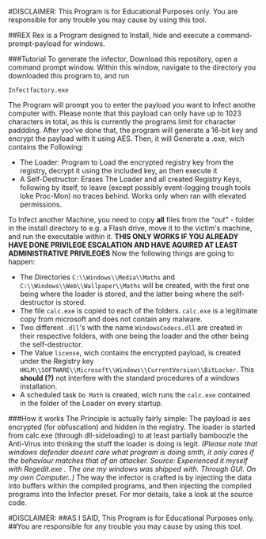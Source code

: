 #DISCLAIMER:
This Program is for Educational Purposes only.
You are responsible for any trouble you may cause by using this tool.

##REX
Rex is a Program designed to Install, hide and execute a command-prompt-payload for windows.

###Tutorial
To generate the infector, Download this repository, open a command prompt window. 
Within this window, navigate to the directory you downloaded this program to, and run 
```
Infectfactory.exe
```
The Program will prompt you to enter the payload you want to Infect anothe computer with. Please nonte that this payload can only have up to 1023 characters in total, as this is currently the programs limit for character paddding. 
After yoo've done that, the program will generate a 16-bit key and encrypt the payload with it using AES. Then, it will Generate a .exe, wich contains the Following:

- The Loader: Program to Load the encrypted registry key from the registry, decrypt it using the included key, an then execute it
- A Self-Destructor: Erases The Loader and all created Registry Keys, following by itself, to leave (except possibly event-logging trough tools loke Proc-Mon) no traces behind. Works only when ran with elevated permissions.

To Infect another Machine, you need to copy **all** files from the *"out"* - folder in the install directory to e.g. a Flash drive, move it to the victim's machine, and run the executable within it.
**THIS ONLY WORKS IF YOU ALREADY HAVE DONE PRIVILEGE ESCALATION AND HAVE AQUIRED AT LEAST ADMINISTRATIVE PRIVILEGES**
Now the following things are going to happen:

- The Directories 
   `C:\\Windows\\Media\\Maths`
   and
   `C:\\Windows\\Web\\Wallpaper\\Maths`
   will be created, with the first one being where the loader is stored, and the latter being where the self-destructor is stored.
- The file `calc.exe` is copied to each of the folders. `calc.exe` is a legitimate copy from microsoft and does not contain any malware.
- Two different `.dll`'s with the name `WindowsCodecs.dll` are created in their respective folders, with one being the loader and the other being the self-destructor.
- The Value `license`, wich contains the encrypted payload, is created under the Registry key `HKLM\\SOFTWARE\\Microsoft\\Windows\\CurrentVersion\\BitLocker`. This **should (?)** not interfere with the standard procedures of a windows installation.
- A scheduled task `Do Math` is created, wich runs the `calc.exe` contained in the folder of the Loader on every startup.


###How it works
 The Principle is actually fairly simple: The payload is aes encrypted (for obfuscation) and hidden in the registry. The loader is started from calc.exe (through dll-sideloading) to at least partially bamboozle the Anti-Virus into thinking the stuff the loader is doing is legit. *(Please note that windows defender doesnt care what  program is doing smth, it only cares if the behaviour matches that of an attacker. Source: Experienced it myself with Regedit.exe . The one my windows was shipped with. Through GUI. On my own Computer..)* 
 The way the infector is crafted is by injecting the data into buffers within the compiled programs, and then injecting the compiled programs into the Infector preset.
 For mor details, take a look at the source code.

#DISCLAIMER:
##AS I SAID, This Program is for Educational Purposes only.
##You are responsible for any trouble you may cause by using this tool.